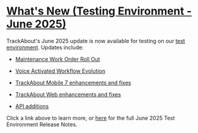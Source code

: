 # [What's New (Testing Environment - June 2025)](https://datacor.clickhelp.co/articles/trackabout-help-center/june-2025-release-notes)

TrackAbout's  June  2025 update is now available for testing on our  [test environment](https://test.trackabout.com/public/login.aspx). Updates include:

  

-   [Maintenance Work Order Roll Out](https://datacor.clickhelp.co/articles/trackabout-help-center/june-2025-release-notes/a/h3_1330296929)
    
-   [Voice Activated Workflow Evolution](https://datacor.clickhelp.co/articles/trackabout-help-center/june-2025-release-notes/a/h2_362557509)
    
-   [TrackAbout Mobile 7 enhancements and fixes](https://datacor.clickhelp.co/articles/trackabout-help-center/june-2025-release-notes/a/h2__94105287)
    
-   [TrackAbout Web enhancements and fixes](https://datacor.clickhelp.co/articles/trackabout-help-center/june-2025-release-notes/a/h2__1966409456)
    
-   [API additions](https://datacor.clickhelp.co/articles/trackabout-help-center/june-2025-release-notes/a/h2_124732118)

Click a link above to learn more, or [here](https://datacor.clickhelp.co/articles/trackabout-help-center/june-2025-release-notes) for the full June 2025 Test Environment Release Notes.
